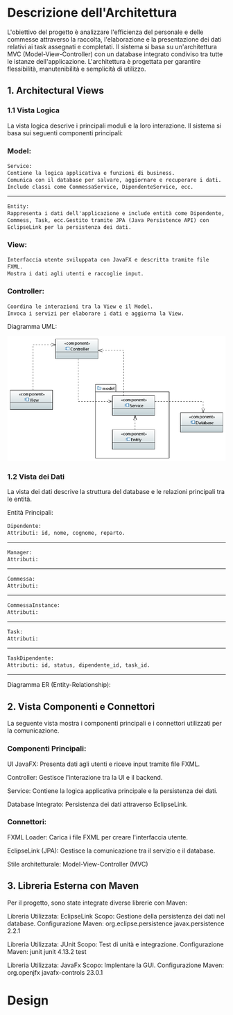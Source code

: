 
# Descrizione dell'Architettura

L'obiettivo del progetto è analizzare l'efficienza del personale e delle commesse attraverso la raccolta, l'elaborazione e la presentazione dei dati relativi ai task assegnati e completati. Il sistema si basa su un'architettura MVC (Model-View-Controller) con un database integrato condiviso tra tutte le istanze dell'applicazione. L'architettura è progettata per garantire flessibilità, manutenibilità e semplicità di utilizzo.

## 1. Architectural Views

### 1.1 Vista Logica

La vista logica descrive i principali moduli e la loro interazione. Il sistema si basa sui seguenti componenti principali:

### Model:
    Service:
    Contiene la logica applicativa e funzioni di business.
    Comunica con il database per salvare, aggiornare e recuperare i dati.
    Include classi come CommessaService, DipendenteService, ecc.
---------------------------------------------------------------------------
    Entity:
    Rappresenta i dati dell'applicazione e include entità come Dipendente, Commess, Task, ecc.Gestito tramite JPA (Java Persistence API) con EclipseLink per la persistenza dei dati.

### View:
    Interfaccia utente sviluppata con JavaFX e descritta tramite file FXML.
    Mostra i dati agli utenti e raccoglie input.

### Controller:
    Coordina le interazioni tra la View e il Model.
    Invoca i servizi per elaborare i dati e aggiorna la View.



Diagramma UML:

![Vista Logica](../uml/ComponentDiagram.PNG)

### 1.2 Vista dei Dati

La vista dei dati descrive la struttura del database e le relazioni principali tra le entità.

Entità Principali:

    Dipendente:
    Attributi: id, nome, cognome, reparto.
------------------
    Manager:    
    Attributi:
------------------  
    Commessa:
    Attributi:
------------------
    CommessaInstance:
    Attributi:
------------------
    Task:
    Attributi:
------------------
    TaskDipendente:
    Attributi: id, status, dipendente_id, task_id.
------------------
Diagramma ER (Entity-Relationship):

## 2. Vista Componenti e Connettori

La seguente vista mostra i componenti principali e i connettori utilizzati per la comunicazione.  

### Componenti Principali:

UI JavaFX:
Presenta dati agli utenti e riceve input tramite file FXML.

Controller:
Gestisce l'interazione tra la UI e il backend.

Service:
Contiene la logica applicativa principale e la persistenza dei dati.

Database Integrato:
Persistenza dei dati attraverso EclipseLink.

### Connettori:

FXML Loader: Carica i file FXML per creare l'interfaccia utente.

EclipseLink (JPA): Gestisce la comunicazione tra il servizio e il database.

Stile architetturale: Model-View-Controller (MVC)


## 3. Libreria Esterna con Maven

Per il progetto, sono state integrate diverse librerie con Maven:

Libreria Utilizzata: EclipseLink
Scopo: Gestione della persistenza dei dati nel database.
Configurazione Maven:
<dependency>
    <groupId>org.eclipse.persistence</groupId>
    <artifactId>javax.persistence</artifactId>
    <version>2.2.1</version>
</dependency>

Libreria Utilizzata: JUnit
Scopo: Test di unità e integrazione.
Configurazione Maven:
<dependency>
    <groupId>junit</groupId>
    <artifactId>junit</artifactId>
    <version>4.13.2</version> 
    <scope>test</scope>
</dependency>

Libreria Utilizzata: JavaFx
Scopo: Implentare la GUI.
Configurazione Maven:
<dependency>
    <groupId>org.openjfx</groupId>
	<artifactId>javafx-controls</artifactId>
    <version>23.0.1</version> 
</dependency>

# Design
